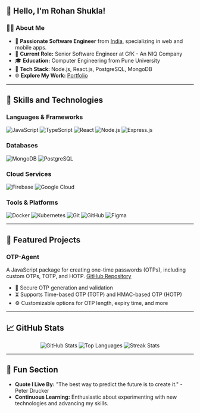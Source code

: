 ## 👋 Hello, I'm Rohan Shukla!

### 🧑‍💻 About Me

- 🌟 **Passionate Software Engineer** from [India](https://en.wikipedia.org/wiki/India), specializing in web and mobile apps.
- 💼 **Current Role:** Senior Software Engineer at GfK - An NIQ Company
- 🎓 **Education:** Computer Engineering from Pune University
- 🔧 **Tech Stack:** Node.js, React.js, PostgreSQL, MongoDB
- 🌐 **Explore My Work:** [Portfolio](https://rohanshukla.netlify.app/)

---

## 🚀 Skills and Technologies

### Languages & Frameworks

![JavaScript](https://img.shields.io/badge/JavaScript-F7DF1E?style=for-the-badge&logo=javascript&logoColor=black) ![TypeScript](https://img.shields.io/badge/TypeScript-007ACC?style=for-the-badge&logo=typescript&logoColor=white) ![React](https://img.shields.io/badge/React-61DAFB?style=for-the-badge&logo=react&logoColor=black) ![Node.js](https://img.shields.io/badge/Node.js-339933?style=for-the-badge&logo=node.js&logoColor=white) ![Express.js](https://img.shields.io/badge/Express.js-000000?style=for-the-badge&logo=express&logoColor=white)

### Databases

![MongoDB](https://img.shields.io/badge/MongoDB-47A248?style=for-the-badge&logo=mongodb&logoColor=white) ![PostgreSQL](https://img.shields.io/badge/PostgreSQL-336791?style=for-the-badge&logo=postgresql&logoColor=white)

### Cloud Services

![Firebase](https://img.shields.io/badge/Firebase-FFCA28?style=for-the-badge&logo=firebase&logoColor=black) ![Google Cloud](https://img.shields.io/badge/Google_Cloud-4285F4?style=for-the-badge&logo=google-cloud&logoColor=white)

### Tools & Platforms

![Docker](https://img.shields.io/badge/Docker-2496ED?style=for-the-badge&logo=docker&logoColor=white) ![Kubernetes](https://img.shields.io/badge/Kubernetes-326CE5?style=for-the-badge&logo=kubernetes&logoColor=white) ![Git](https://img.shields.io/badge/Git-F05032?style=for-the-badge&logo=git&logoColor=white) ![GitHub](https://img.shields.io/badge/GitHub-181717?style=for-the-badge&logo=github&logoColor=white) ![Figma](https://img.shields.io/badge/Figma-F24E1E?style=for-the-badge&logo=figma&logoColor=white)

---

## 🌟 Featured Projects

### **OTP-Agent**

A JavaScript package for creating one-time passwords (OTPs), including custom OTPs, TOTP, and HOTP. [GitHub Repository](https://github.com/rohanshukla/otp-agent)

- 🔐 Secure OTP generation and validation
- ⏳ Supports Time-based OTP (TOTP) and HMAC-based OTP (HOTP)
- ⚙️ Customizable options for OTP length, expiry time, and more

---

## 📈 GitHub Stats

<div align="center">
    <img src="https://github-readme-stats.vercel.app/api?username=rohanshukla&show_icons=true&theme=dark" alt="GitHub Stats" />
    <img src="https://github-readme-stats.vercel.app/api/top-langs/?username=rohanshukla&layout=compact&theme=dark" alt="Top Languages" />
    <img src="https://github-readme-streak-stats.herokuapp.com/?user=rohanshukla&theme=dark" alt="Streak Stats" />
</div>

---

## 🎉 Fun Section

- **Quote I Live By:** "The best way to predict the future is to create it." - Peter Drucker
- **Continuous Learning:** Enthusiastic about experimenting with new technologies and advancing my skills.
